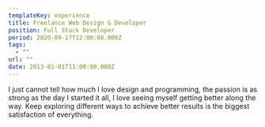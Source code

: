 ```yaml
---
templateKey: experience
title: Freelance Web Design & Developer
position: Full Stack Developer
period: 2020-09-17T12:00:00.000Z
tags:
  - ""
url: ""
date: 2013-01-01T11:00:00.000Z
---
```

I just cannot tell how much I love design and programming, the passion is as strong as the day I started it all, I love seeing myself getting better along the way. Keep exploring different ways to achieve better results is the biggest satisfaction of everything.